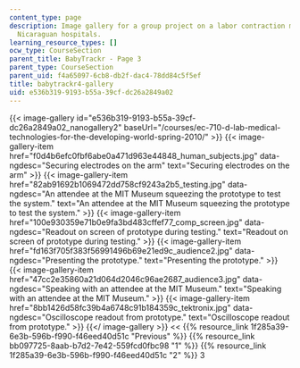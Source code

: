 ```yaml
---
content_type: page
description: Image gallery for a group project on a labor contraction monitor for
  Nicaraguan hospitals.
learning_resource_types: []
ocw_type: CourseSection
parent_title: BabyTrackr - Page 3
parent_type: CourseSection
parent_uid: f4a65097-6cb8-db2f-dac4-78dd84c5f5ef
title: babytrackr4-gallery
uid: e536b319-9193-b55a-39cf-dc26a2849a02
---
```


{{< image-gallery id="e536b319-9193-b55a-39cf-dc26a2849a02_nanogallery2" baseUrl="/courses/ec-710-d-lab-medical-technologies-for-the-developing-world-spring-2010/" >}}
{{< image-gallery-item href="f0d4b6efc0fbf6abe0a471d963e44848_human_subjects.jpg" data-ngdesc="Securing electrodes on the arm" text="Securing electrodes on the arm" >}}
{{< image-gallery-item href="82ab91692b1069472dd758cf9243a2b5_testing.jpg" data-ngdesc="An attendee at the MIT Museum squeezing the prototype to test the system." text="An attendee at the MIT Museum squeezing the prototype to test the system." >}}
{{< image-gallery-item href="100e930359e71b0e9fa3bd483cffef77_comp_screen.jpg" data-ngdesc="Readout on screen of prototype during testing." text="Readout on screen of prototype during testing." >}}
{{< image-gallery-item href="fd163f705f383f56991496b69e21ed9c_audience2.jpg" data-ngdesc="Presenting the prototype." text="Presenting the prototype." >}}
{{< image-gallery-item href="47cc2e35860a21d064d2046c96ae2687_audience3.jpg" data-ngdesc="Speaking with an attendee at the MIT Museum." text="Speaking with an attendee at the MIT Museum." >}}
{{< image-gallery-item href="8bb1426d58fc39b4a6748c91b184359c_tektronix.jpg" data-ngdesc="Oscilloscope readout from prototype." text="Oscilloscope readout from prototype." >}}
{{</ image-gallery >}}
\<\< {{% resource_link 1f285a39-6e3b-596b-f990-f46eed40d51c "Previous" %}} {{% resource_link bb097725-8aab-b7d2-7e42-559fcd0fbc98 "1" %}} {{% resource_link 1f285a39-6e3b-596b-f990-f46eed40d51c "2" %}} 3